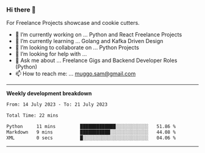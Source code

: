 ### Hi there 👋 



For Freelance Projects showcase and cookie cutters.

- 🔭 I’m currently working on ... Python and React Freelance Projects
- 🌱 I’m currently learning ... Golang and Kafka Driven Design
- 👯 I’m looking to collaborate on ... Python Projects
- 🤔 I’m looking for help with ...
- 💬 Ask me about ... Freelance Gigs and Backend Developer Roles (Python)
- 📫 How to reach me: ... muggo.sam@gmail.com
---------
**Weekly development breakdown**
<!--START_SECTION:waka-->

```txt
From: 14 July 2023 - To: 21 July 2023

Total Time: 22 mins

Python     11 mins         █████████████░░░░░░░░░░░░   51.86 %
Markdown   9 mins          ███████████░░░░░░░░░░░░░░   44.08 %
XML        0 secs          █░░░░░░░░░░░░░░░░░░░░░░░░   04.06 %
```

<!--END_SECTION:waka-->

----------


